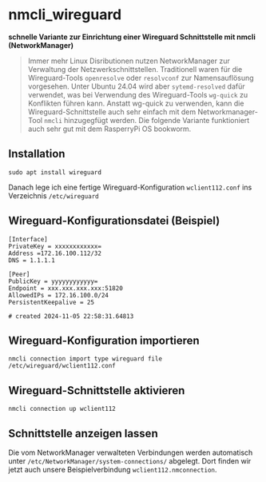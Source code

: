 # nmcli_wireguard
**schnelle Variante zur Einrichtung einer Wireguard Schnittstelle mit nmcli (NetworkManager)**

>Immer mehr Linux Disributionen nutzen NetworkManager zur Verwaltung der Netzwerkschnittstellen.
>Traditionell waren für die Wireguard-Tools `openresolve` oder `resolvconf` zur Namensauflösung vorgesehen. Unter Ubuntu 24.04 wird aber `sytemd-resolved` dafür verwendet, was bei Verwendung des Wireguard-Tools `wg-quick` zu Konflikten führen kann.
>Anstatt wg-quick zu verwenden, kann die Wireguard-Schnittstelle auch sehr einfach mit dem Networkmanager-Tool `nmcli` hinzugegfügt werden.
>Die folgende Variante funktioniert auch sehr gut mit dem RasperryPi OS bookworm.

## Installation
```
sudo apt install wireguard
```
Danach lege ich eine fertige Wireguard-Konfiguration `wclient112.conf` ins Verzeichnis `/etc/wireguard`
## Wireguard-Konfigurationsdatei (Beispiel)
```
[Interface]
PrivateKey = xxxxxxxxxxxx=
Address =172.16.100.112/32
DNS = 1.1.1.1

[Peer]
PublicKey = yyyyyyyyyyyy=
Endpoint = xxx.xxx.xxx.xxx:51820
AllowedIPs = 172.16.100.0/24
PersistentKeepalive = 25

# created 2024-11-05 22:58:31.64813
```
## Wireguard-Konfiguration importieren
```
nmcli connection import type wireguard file /etc/wireguard/wclient112.conf
```
## Wireguard-Schnittstelle aktivieren
```
nmcli connection up wclient112
```
## Schnittstelle anzeigen lassen
Die vom NetworkManager verwalteten Verbindungen werden automatisch unter `/etc/NetworkManager/system-connections/` abgelegt.
Dort finden wir jetzt auch unsere Beispielverbindung `wclient112.nmconnection`.
